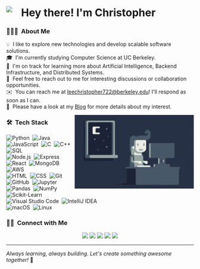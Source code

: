 # Hey there! I'm Christopher <img src="https://raw.githubusercontent.com/iampavangandhi/iampavangandhi/master/gifs/Hi.gif" width="40" align="left"/> 

### 👨🏻‍💻 &nbsp;About Me

💡 &nbsp;I like to explore new technologies and develop scalable software solutions.\
🎓 &nbsp;I'm currently studying Computer Science at UC Berkeley.\
🌱 &nbsp;I'm on track for learning more about Artificial Intelligence, Backend Infrastructure, and Distributed Systems.\
💬 &nbsp;Feel free to reach out to me for interesting discussions or collaboration opportunities.\
✉️ &nbsp;You can reach me at leechristopher722@berkeley.edu! I'll respond as soon as I can.\
📄 &nbsp;Please have a look at my [Blog](https://leechristopher722.github.io) for more details about my interest.

<img alt="Coding" src="https://raw.githubusercontent.com/AVS1508/AVS1508/master/assets/Night-Coding.gif" align="right" width="320"/>

### 🛠 &nbsp;Tech Stack

![Python](https://img.shields.io/badge/-Python-05122A?style=flat&logo=python)&nbsp;
![Java](https://img.shields.io/badge/-Java-05122A?style=flat&logo=Java&logoColor=FFA518)&nbsp;
![JavaScript](https://img.shields.io/badge/-JavaScript-05122A?style=flat&logo=javascript)&nbsp;
![C](https://img.shields.io/badge/-C-05122A?style=flat&logo=C&logoColor=A8B9CC)&nbsp;
![C++](https://img.shields.io/badge/-C++-05122A?style=flat&logo=C%2B%2B&logoColor=00599C)&nbsp;
![SQL](https://img.shields.io/badge/-SQL-05122A?style=flat&logo=amazon-dynamodb&logoColor=527FFF)\
![Node.js](https://img.shields.io/badge/-Node.js-05122A?style=flat&logo=node.js)&nbsp;
![Express](https://img.shields.io/badge/-Express-05122A?style=flat&logo=express)&nbsp;
![React](https://img.shields.io/badge/-React-05122A?style=flat&logo=react)&nbsp;
![MongoDB](https://img.shields.io/badge/-MongoDB-05122A?style=flat&logo=mongodb)&nbsp;
![AWS](https://img.shields.io/badge/-AWS-05122A?style=flat&logo=amazon-aws&logoColor=FF9900)\
![HTML](https://img.shields.io/badge/-HTML-05122A?style=flat&logo=HTML5)&nbsp;
![CSS](https://img.shields.io/badge/-CSS-05122A?style=flat&logo=CSS3&logoColor=1572B6)&nbsp;
![Git](https://img.shields.io/badge/-Git-05122A?style=flat&logo=git)&nbsp;
![GitHub](https://img.shields.io/badge/-GitHub-05122A?style=flat&logo=github)&nbsp;
![Jupyter](https://img.shields.io/badge/-Jupyter-05122A?style=flat&logo=jupyter)\
![Pandas](https://img.shields.io/badge/-Pandas-05122A?style=flat&logo=pandas)&nbsp;
![NumPy](https://img.shields.io/badge/-NumPy-05122A?style=flat&logo=numpy&logoColor=013243)&nbsp;
![Scikit-Learn](https://img.shields.io/badge/-Scikit%20Learn-05122A?style=flat&logo=scikit-learn)\
![Visual Studio Code](https://img.shields.io/badge/-Visual%20Studio%20Code-05122A?style=flat&logo=visualstudiocode&logoColor=007ACC)&nbsp;
![IntelliJ IDEA](https://img.shields.io/badge/-IntelliJ%20IDEA-05122A?style=flat&logo=intellijidea&logoColor=000000)\
![macOS](https://img.shields.io/badge/-macOS-05122A?style=flat&logo=apple&logoColor=999999)&nbsp;
![Linux](https://img.shields.io/badge/-Linux-05122A?style=flat&logo=linux&logoColor=FCC624)

### 🤝🏻 &nbsp;Connect with Me

<p align="center">
<a href="https://leechristopher722.github.io/Christopher_Lee_Resume.pdf"><img src="https://img.shields.io/badge/-Resume-FF5722?style=flat&logo=Google-Drive&logoColor=white"/></a>
<a href="https://linkedin.com/in/christopher-lee-0722"><img src="https://img.shields.io/badge/LinkedIn-0077B5?style=flat&logo=linkedin&logoColor=white"/></a>
<a href="https://leechristopher722.github.io"><img src="https://img.shields.io/badge/-Portfolio-0077B5?style=flat&logo=Google-Chrome&logoColor=white"/></a>
<a href="mailto:leechristopher722@berkeley.edu"><img src="https://img.shields.io/badge/-leechristopher722@berkeley.edu-D14836?style=flat&logo=Gmail&logoColor=white"/></a>
<a href="https://github.com/leechristopher722"><img src="https://img.shields.io/badge/-@leechristopher722-05122A?style=flat&logo=Github&logoColor=white"/></a>
</p>

---

*Always learning, always building. Let's create something awesome together!* 🚀

